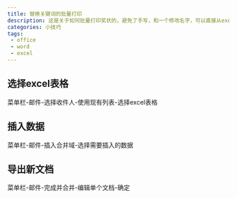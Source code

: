 ```yaml
---
title: 替换关键词的批量打印
description: 这是关于如何批量打印奖状的，避免了手写，和一个修改名字，可以直接从excel中导入数据进行替换。
categories: 小技巧
tags: 
 - office
 - word
 - excel
---
```

## 选择excel表格
菜单栏-邮件-选择收件人-使用现有列表-选择excel表格

## 插入数据
菜单栏-邮件-插入合并域-选择需要插入的数据

## 导出新文档
菜单栏-邮件-完成并合并-编辑单个文档-确定




